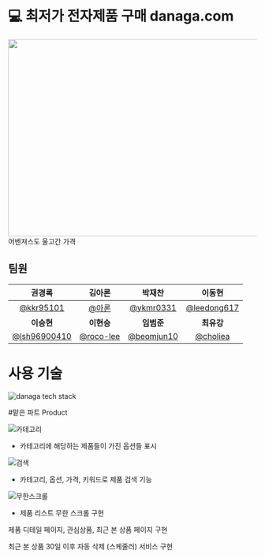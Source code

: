# 💻 최저가 전자제품 구매 danaga.com
<img src="https://prod-ripcut-delivery.disney-plus.net/v1/variant/disney/8D63BFCB55921C27B39DB09FFD775F1C1EDE00FC4D5611AC492CA33B7651FDF2/scale?width=1440&aspectRatio=1.78&format=jpeg" width="800" height="400"/>
어벤져스도 울고간 가격


## 팀원

<div align="center">

| **권경록** | **김아론** | **박재찬** | **이동현** |
| :------: |  :------: | :------: | :------: |
| [@kkr95101](https://github.com/kkr95101) | [@아론](https://github.com/aronkim92) | [@ykmr0331](https://github.com/ykmr0331) | [@leedong617](https://github.com/leedong617) |
| **이승현** | **이현승** | **임범준** | **최유강** |
| [@lsh96900410](https://github.com/lsh96900410) | [@roco-lee](https://github.com/roco-lee) | [@beomjun10](https://github.com/beomjun10) | [@choliea](https://github.com/choliea) |


</div>


# 사용 기술

![danaga tech stack ](https://github.com/choliea/danaga/assets/133833132/a8774e39-60ab-49be-b8f2-590cf4ad0a63)


#맡은 파트
Product

![카테고리 ](https://github.com/choliea/danaga/assets/133833132/e1443e38-dc04-4f67-9446-773292bb9ae9)

- 카테고리에 해당하는 제품들이 가진 옵션들 표시

![검색 ](https://github.com/choliea/danaga/assets/133833132/261f13e4-1d74-4e9d-9cdb-f6606688edc6)

- 카테고리, 옵션, 가격, 키워드로 제품 검색 기능

![무한스크롤](https://github.com/choliea/danaga/assets/133833132/d9378010-e88f-450e-a5ca-0fe6b2e7aca8)

- 제품 리스트 무한 스크롤 구현

제품 디테일 페이지, 관심상품, 최근 본 상품 페이지 구현

최근 본 상품 30일 이후 자동 삭제 (스케줄러) 서비스 구현 

